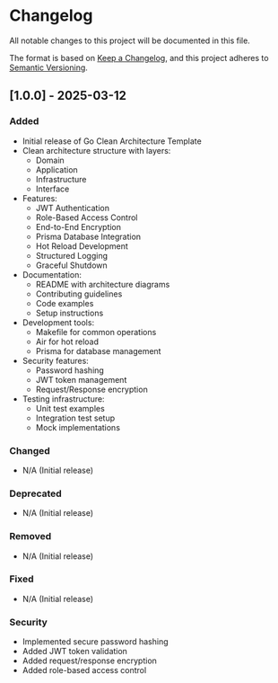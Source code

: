 # Changelog

All notable changes to this project will be documented in this file.

The format is based on [Keep a Changelog](https://keepachangelog.com/en/1.0.0/),
and this project adheres to [Semantic Versioning](https://semver.org/spec/v2.0.0.html).

## [1.0.0] - 2025-03-12

### Added
- Initial release of Go Clean Architecture Template
- Clean architecture structure with layers:
  - Domain
  - Application
  - Infrastructure
  - Interface
- Features:
  - JWT Authentication
  - Role-Based Access Control
  - End-to-End Encryption
  - Prisma Database Integration
  - Hot Reload Development
  - Structured Logging
  - Graceful Shutdown
- Documentation:
  - README with architecture diagrams
  - Contributing guidelines
  - Code examples
  - Setup instructions
- Development tools:
  - Makefile for common operations
  - Air for hot reload
  - Prisma for database management
- Security features:
  - Password hashing
  - JWT token management
  - Request/Response encryption
- Testing infrastructure:
  - Unit test examples
  - Integration test setup
  - Mock implementations

### Changed
- N/A (Initial release)

### Deprecated
- N/A (Initial release)

### Removed
- N/A (Initial release)

### Fixed
- N/A (Initial release)

### Security
- Implemented secure password hashing
- Added JWT token validation
- Added request/response encryption
- Added role-based access control